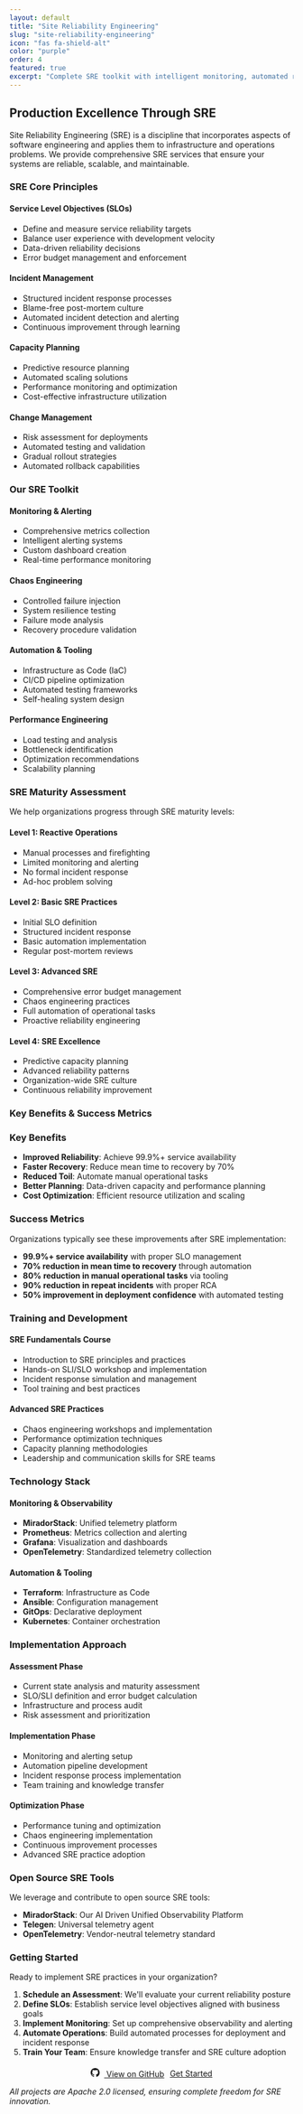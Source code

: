 ```yaml
---
layout: default
title: "Site Reliability Engineering"
slug: "site-reliability-engineering"
icon: "fas fa-shield-alt"
color: "purple"
order: 4
featured: true
excerpt: "Complete SRE toolkit with intelligent monitoring, automated root cause analysis, and chaos engineering practices for production excellence."
---
```


<section class="section" style="background-color: var(--bg-secondary);">
    <div class="container">
        <h2>Production Excellence Through SRE</h2>
        <p>Site Reliability Engineering (SRE) is a discipline that incorporates aspects of software engineering and applies them to infrastructure and operations problems. We provide comprehensive SRE services that ensure your systems are reliable, scalable, and maintainable.</p>
    </div>
</section>

<section class="section">
    <div class="container">
    <h3>SRE Core Principles</h3>
        <div class="grid grid-2">
            <div class="card">
                <h4>Service Level Objectives (SLOs)</h4>
                <ul>
                <li>Define and measure service reliability targets</li>
                <li>Balance user experience with development velocity</li>
                <li>Data-driven reliability decisions</li>
                <li>Error budget management and enforcement</li>
                </ul>
            </div>
            <div class="card">
                <h4>Incident Management</h4>
                <ul>
                <li>Structured incident response processes</li>
                <li>Blame-free post-mortem culture</li>
                <li>Automated incident detection and alerting</li>
                <li>Continuous improvement through learning</li>
                </ul>
            </div>
            <div class="card">
                <h4>Capacity Planning</h4>
                <ul>
                <li>Predictive resource planning</li>
                <li>Automated scaling solutions</li>
                <li>Performance monitoring and optimization</li>
                <li>Cost-effective infrastructure utilization</li>
                </ul>
            </div>
            <div class="card">
                <h4>Change Management</h4>
                <ul>
                <li>Risk assessment for deployments</li>
                <li>Automated testing and validation</li>
                <li>Gradual rollout strategies</li>
                <li>Automated rollback capabilities</li>
                </ul>
            </div>
        </div>
    </div>
</section>

<section class="section" style="background-color: var(--bg-secondary);">
    <div class="container">
    <h3>Our SRE Toolkit</h3>
        <div class="grid grid-2">
            <div class="card">
                <h4>Monitoring & Alerting</h4>
                <ul>
                <li>Comprehensive metrics collection</li>
                <li>Intelligent alerting systems</li>
                <li>Custom dashboard creation</li>
                <li>Real-time performance monitoring</li>
                </ul>
            </div>
            <div class="card">
                <h4>Chaos Engineering</h4>
                <ul>
                <li>Controlled failure injection</li>
                <li>System resilience testing</li>
                <li>Failure mode analysis</li>
                <li>Recovery procedure validation</li>
                </ul>
            </div>
            <div class="card">
                <h4>Automation & Tooling</h4>
                <ul>
                <li>Infrastructure as Code (IaC)</li>
                <li>CI/CD pipeline optimization</li>
                <li>Automated testing frameworks</li>
                <li>Self-healing system design</li>
                </ul>
            </div>
            <div class="card">
                <h4>Performance Engineering</h4>
                <ul>
                <li>Load testing and analysis</li>
                <li>Bottleneck identification</li>
                <li>Optimization recommendations</li>
                <li>Scalability planning</li>
                </ul>
            </div>
        </div>
    </div>
</section>

<section class="section">
    <div class="container">
    <h3>SRE Maturity Assessment</h3>
    <p>We help organizations progress through SRE maturity levels:</p>
        <div class="grid grid-2">
            <div class="card">
                <h4>Level 1: Reactive Operations</h4>
                <ul>
                <li>Manual processes and firefighting</li>
                <li>Limited monitoring and alerting</li>
                <li>No formal incident response</li>
                <li>Ad-hoc problem solving</li>
                </ul>
            </div>
            <div class="card">
                <h4>Level 2: Basic SRE Practices</h4>
                <ul>
                <li>Initial SLO definition</li>
                <li>Structured incident response</li>
                <li>Basic automation implementation</li>
                <li>Regular post-mortem reviews</li>
                </ul>
            </div>
            <div class="card">
                <h4>Level 3: Advanced SRE</h4>
                <ul>
                <li>Comprehensive error budget management</li>
                <li>Chaos engineering practices</li>
                <li>Full automation of operational tasks</li>
                <li>Proactive reliability engineering</li>
                </ul>
            </div>
            <div class="card">
                <h4>Level 4: SRE Excellence</h4>
                <ul>
                <li>Predictive capacity planning</li>
                <li>Advanced reliability patterns</li>
                <li>Organization-wide SRE culture</li>
                <li>Continuous reliability improvement</li>
                </ul>
            </div>
        </div>
    </div>
</section>

<section class="section" style="background-color: var(--bg-secondary);">
    <div class="container">
    <h3>Key Benefits & Success Metrics</h3>
        <div class="grid grid-2">
            <div class="card">
                <h3>Key Benefits</h3>
                <ul>
                <li><strong>Improved Reliability</strong>: Achieve 99.9%+ service availability</li>
                <li><strong>Faster Recovery</strong>: Reduce mean time to recovery by 70%</li>
                <li><strong>Reduced Toil</strong>: Automate manual operational tasks</li>
                <li><strong>Better Planning</strong>: Data-driven capacity and performance planning</li>
                <li><strong>Cost Optimization</strong>: Efficient resource utilization and scaling</li>
                </ul>
            </div>
            <div class="card">
                <h3>Success Metrics</h3>
                <p>Organizations typically see these improvements after SRE implementation:</p>
                <ul>
                <li><strong>99.9%+ service availability</strong> with proper SLO management</li>
                <li><strong>70% reduction in mean time to recovery</strong> through automation</li>
                <li><strong>80% reduction in manual operational tasks</strong> via tooling</li>
                <li><strong>90% reduction in repeat incidents</strong> with proper RCA</li>
                <li><strong>50% improvement in deployment confidence</strong> with automated testing</li>
                </ul>
            </div>
        </div>
    </div>
</section>

<section class="section">
    <div class="container">
    <h3>Training and Development</h3>
        <div class="grid grid-2">
            <div class="card">
                <h4>SRE Fundamentals Course</h4>
                <ul>
                <li>Introduction to SRE principles and practices</li>
                <li>Hands-on SLI/SLO workshop and implementation</li>
                <li>Incident response simulation and management</li>
                <li>Tool training and best practices</li>
                </ul>
            </div>
            <div class="card">
                <h4>Advanced SRE Practices</h4>
                <ul>
                <li>Chaos engineering workshops and implementation</li>
                <li>Performance optimization techniques</li>
                <li>Capacity planning methodologies</li>
                <li>Leadership and communication skills for SRE teams</li>
                </ul>
            </div>
        </div>
    </div>
</section>

<section class="section" style="background-color: var(--bg-secondary);">
    <div class="container">
    <h3>Technology Stack</h3>
        <div class="grid grid-2">
            <div class="card">
                <h4>Monitoring & Observability</h4>
                <ul>
                <li><strong>MiradorStack</strong>: Unified telemetry platform</li>
                <li><strong>Prometheus</strong>: Metrics collection and alerting</li>
                <li><strong>Grafana</strong>: Visualization and dashboards</li>
                <li><strong>OpenTelemetry</strong>: Standardized telemetry collection</li>
                </ul>
            </div>
            <div class="card">
                <h4>Automation & Tooling</h4>
                <ul>
                <li><strong>Terraform</strong>: Infrastructure as Code</li>
                <li><strong>Ansible</strong>: Configuration management</li>
                <li><strong>GitOps</strong>: Declarative deployment</li>
                <li><strong>Kubernetes</strong>: Container orchestration</li>
                </ul>
            </div>
        </div>
    </div>
</section>

<section class="section">
    <div class="container">
    <h3>Implementation Approach</h3>
        <div class="grid grid-3">
            <div class="card">
                <h4>Assessment Phase</h4>
                <ul>
                <li>Current state analysis and maturity assessment</li>
                <li>SLO/SLI definition and error budget calculation</li>
                <li>Infrastructure and process audit</li>
                <li>Risk assessment and prioritization</li>
                </ul>
            </div>
            <div class="card">
                <h4>Implementation Phase</h4>
                <ul>
                <li>Monitoring and alerting setup</li>
                <li>Automation pipeline development</li>
                <li>Incident response process implementation</li>
                <li>Team training and knowledge transfer</li>
                </ul>
            </div>
            <div class="card">
                <h4>Optimization Phase</h4>
                <ul>
                <li>Performance tuning and optimization</li>
                <li>Chaos engineering implementation</li>
                <li>Continuous improvement processes</li>
                <li>Advanced SRE practice adoption</li>
                </ul>
            </div>
        </div>
    </div>
</section>

<section class="section" style="background-color: var(--bg-secondary);">
    <div class="container">
    <h3>Open Source SRE Tools</h3>
    <p>We leverage and contribute to open source SRE tools:</p>
    <ul>
    <li><strong>MiradorStack</strong>: Our AI Driven Unified Observability Platform</li>
    <li><strong>Telegen</strong>: Universal telemetry agent</li>
    <li><strong>OpenTelemetry</strong>: Vendor-neutral telemetry standard</li>
    </ul>
    </div>
</section>

<section class="section">
    <div class="container">
    <h3>Getting Started</h3>
    <p>Ready to implement SRE practices in your organization?</p>
    <ol>
    <li><strong>Schedule an Assessment</strong>: We'll evaluate your current reliability posture</li>
    <li><strong>Define SLOs</strong>: Establish service level objectives aligned with business goals</li>
    <li><strong>Implement Monitoring</strong>: Set up comprehensive observability and alerting</li>
    <li><strong>Automate Operations</strong>: Build automated processes for deployment and incident response</li>
    <li><strong>Train Your Team</strong>: Ensure knowledge transfer and SRE culture adoption</li>
    </ol>
        <div class="buttons" style="display: flex; justify-content: center; align-items: center; margin-top: 20px;">
            <a href="https://github.com/platformbuilds" class="btn btn-primary btn-header" style="margin-right: 10px; filter: grayscale(100%);">
                <svg xmlns="http://www.w3.org/2000/svg" width="16" height="16" fill="currentColor" viewBox="0 0 16 16" style="margin-right: 8px;">
                    <path d="M8 0C3.58 0 0 3.58 0 8c0 3.54 2.29 6.53 5.47 7.59.4.07.55-.17.55-.38 0-.19-.01-.82-.01-1.49-2.01.37-2.53-.49-2.69-.94-.09-.23-.48-.94-.82-1.13-.28-.15-.68-.52-.01-.53.63-.01 1.08.58 1.23.82.72 1.21 1.87.87 2.33.66.07-.52.28-.87.51-1.07-1.78-.2-3.64-.89-3.64-3.95 0-.87.31-1.59.82-2.15-.08-.2-.36-1.02.08-2.12 0 0 .67-.21 2.2.82.64-.18 1.32-.27 2-.27.68 0 1.36.09 2 .27 1.53-1.04 2.2-.82 2.2-.82.44 1.1.16 1.92.08 2.12.51.56.82 1.27.82 2.15 0 3.07-1.87 3.75-3.65 3.95.29.25.54.73.54 1.48 0 1.07-.01 1.93-.01 2.2 0 .21.15.46.55.38A8.012 8.012 0 0 0 16 8c0-4.42-3.58-8-8-8z"/>
                </svg>
                View on GitHub
            </a>
            <a href="/contact/" class="btn btn-primary btn-header">
                Get Started
            </a>
        </div>
    </div>
</section>
<div class="container">
    <p><em>All projects are Apache 2.0 licensed, ensuring complete freedom for SRE innovation.</em></p>
</div>